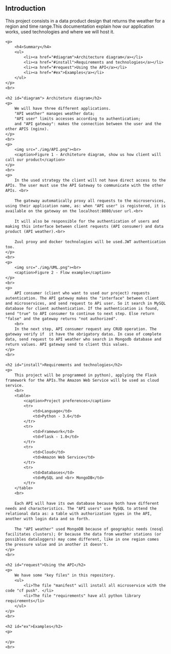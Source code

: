 <!DOCTYPE html>
<html lang="en">
<head>
	<meta http-equiv="Content-Language" content="pt-br, en">
	<title>API document</title>
</head>
<body>
	<h2>Introduction</h2>
	<p>
		This project consists in a data product design that returns the weather for a region and time range.This documentation explain how our application works, used technologies and where we will host it.
	</p>

	<p>
		<h4>Summary</h4>
		<ul>
			<li><a href="#diagram">Architecture diagram</a></li>
			<li><a href="#install">Requirements and technologies</a></li>
			<li><a href="#request">Using the API</a></li>
			<li><a href="#ex">Examples</a></li>
		</ul> 
	</p>
	<br>

	<h2 id="diagram"> Architeture diagram</h2>
	<p>
		We will have three different applications.
		"API weather" manages weather data; 
		"API user" limits accesses according to authentication; 
		and "API gateway": makes the connection between the user and the other APIS (nginx).
	</p>
	<br>
	<p>
		<img src="./img/API.png"><br>
		<caption>Figure 1 - Architeture diagram, show us how client will call our product</caption>
	</p> 
	<br>
	<p>
		In the used strategy the client will not have direct access to the APIs. The user must use the API Gateway to communicate with the other APIs. <br>

		The gateway automatically proxy all requests to the microservices, using their application name, as: when "API user" is registered, it is available on the gateway on the localhost:8080/user url.<br>

		It will also be responsible for the authentication of users and making this interface between client requests (API consumer) and data product (API weather).<br>

		Zuul proxy and docker technologies will be used.JWT authentication too.
	</p>
	<br>
	<p>
		<img src="./img/UML.png"><br>
		<caption>Figure 2 - Flow example</caption>
	</p> 
	<br>
	<p>
		API consumer (client who want to used our project) requests autentication. The API gateway makes the "interface" between client and microservices, and send request to APi user. So it search in MySQL database for client authentication. If the authentication is found, send "true" to API consumer to continue to next step. Else return "false" and the gateway returns "not authorized".
		<br>
		In the next step, API consumer request any CRUD operation. The gateway verify if  it have the obrigatory datas. In case of complete data, send request to API weather who search in Mongodb database and return values. API gateway send to client this values.
	</p>
	<br>

	<h2 id="install">Requirements and technologies</h2>
	<p>
		This project will be programmed in python), applying the Flask framework for the APIs.The Amazon Web Service will be used as cloud service.
		<br>
		<table>
			<caption>Project preferences</caption>
			<tr>
				<td>Language</td>
				<td>Python - 3.6</td>
			</tr>
			<tr>
				<td>Framework</td>
				<td>Flask - 1.0</td>
			</tr>
			<tr>
				<td>Cloud</td>
				<td>Amazon Web Service</td>
			</tr>
			<tr>
				<td>Databases</td>
				<td>MySQL and <br> MongoDB</td>
			</tr>
		</table>
		<br>

		Each API will have its own database because both have different needs and characteristics. The "API users" use MySQL to attend the relational data as: a table with authorization types in the API, another with login data and so forth.
		
		The "API weather" used MongoDB because of geographic needs (nosql  facilitates clusters); Or because the data from weather stations (or possibles dataloggers) may come different, like in one region comes the pressure value and in another it doesn't.
	</p>
	<br>

	<h2 id="request">Using the API</h2>
	<p>
		We have some "key files" in this repository. 
		<ul>
			<li>The file "manifest" will install all microservice with the code "cf push". </li>
			<li>The file "requirements" have all python library requirements</li>
		</ul>
	</p>
	<br>

	<h2 id="ex">Examples</h2>
	<p>
		
	</p>
	<br>
	
</body>
</html>
